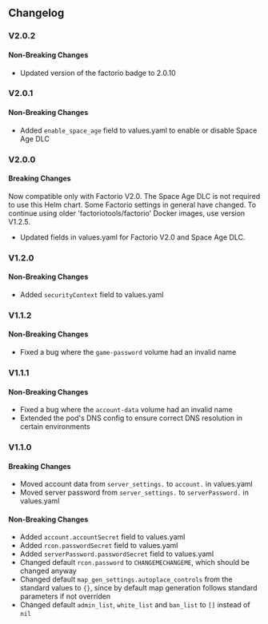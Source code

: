## Changelog

### V2.0.2

#### Non-Breaking Changes

- Updated version of the factorio badge to 2.0.10

### V2.0.1

#### Non-Breaking Changes

- Added `enable_space_age` field to values.yaml to enable or disable Space Age DLC

### V2.0.0

#### Breaking Changes

Now compatible only with Factorio V2.0.
The Space Age DLC is not required to use this Helm chart.
Some Factorio settings in general have changed.
To continue using older 'factoriotools/factorio' Docker images, use version V1.2.5.

- Updated fields in values.yaml for Factorio V2.0 and Space Age DLC.

### V1.2.0

#### Non-Breaking Changes

- Added `securityContext` field to values.yaml

### V1.1.2

#### Non-Breaking Changes

- Fixed a bug where the `game-password` volume had an invalid name

### V1.1.1

#### Non-Breaking Changes

- Fixed a bug where the `account-data` volume had an invalid name
- Extended the pod's DNS config to ensure correct DNS resolution in certain
  environments

### V1.1.0

#### Breaking Changes

- Moved account data from `server_settings.` to `account.` in values.yaml
- Moved server password from `server_settings.` to `serverPassword.` in values.yaml

#### Non-Breaking Changes

- Added `account.accountSecret` field to values.yaml
- Added `rcon.passwordSecret` field to values.yaml
- Added `serverPassword.passwordSecret` field to values.yaml
- Changed default `rcon.password` to `CHANGEMECHANGEME`, which should be changed anyway
- Changed default `map_gen_settings.autoplace_controls` from the standard values to `{}`, since by default map
  generation follows standard parameters if not overriden
- Changed default `admin_list`, `white_list` and `ban_list` to `[]` instead of `nil`
